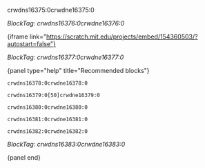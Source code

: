 crwdns16375:0crwdne16375:0

*BlockTag: crwdns16376:0crwdne16376:0*

{iframe link="https://scratch.mit.edu/projects/embed/154360503/?autostart=false"}

*BlockTag: crwdns16377:0crwdne16377:0*

{panel type="help" title="Recommended blocks"}

<pre><code class="scratch:split:random">crwdns16378:0crwdne16378:0
</code></pre>

<pre><code class="scratch:split:random">crwdns16379:0[50]crwdne16379:0
</code></pre>

<pre><code class="scratch:split:random">crwdns16380:0crwdne16380:0
</code></pre>

<pre><code class="scratch:split:random">crwdns16381:0crwdne16381:0
</code></pre>

<pre><code class="scratch:split:random">crwdns16382:0crwdne16382:0
</code></pre>

*BlockTag: crwdns16383:0crwdne16383:0*

{panel end}